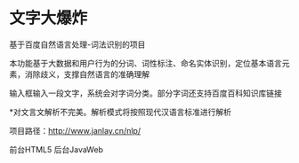 # 文字大爆炸
基于百度自然语言处理-词法识别的项目

本功能基于大数据和用户行为的分词、词性标注、命名实体识别，定位基本语言元素，消除歧义，支撑自然语言的准确理解

输入框输入一段文字，系统会对字词分类。部分字词还支持百度百科知识库链接

*对文言文解析不完美。解析模式将按照现代汉语言标准进行解析

项目路径：http://www.janlay.cn/nlp/

前台HTML5 后台JavaWeb
